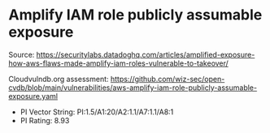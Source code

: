 # Amplify IAM role publicly assumable exposure

Source: https://securitylabs.datadoghq.com/articles/amplified-exposure-how-aws-flaws-made-amplify-iam-roles-vulnerable-to-takeover/

Cloudvulndb.org assessment: https://github.com/wiz-sec/open-cvdb/blob/main/vulnerabilities/aws-amplify-iam-role-publicly-assumable-exposure.yaml

- PI Vector String: PI:1.5/A1:20/A2:1.1/A7:1.1/A8:1
- PI Rating: 8.93
